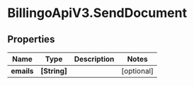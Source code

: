 # BillingoApiV3.SendDocument

## Properties
Name | Type | Description | Notes
------------ | ------------- | ------------- | -------------
**emails** | **[String]** |  | [optional] 
